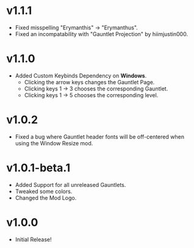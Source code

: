 # <cp>v1.1.1</c>
- Fixed misspelling "Erymanthis" -> "Erymanthus".
- Fixed an incompatability with <cy>"Gauntlet Projection"</c> by hiimjustin000.

# <cp>v1.1.0</c>
- Added Custom Keybinds Dependency on __Windows__.
    - Clicking the <cj>arrow keys</c> changes the <cg>Gauntlet Page</c>.
    - Clicking keys <cj>1 -> 3</c> chooses the corresponding <cg>Gauntlet</c>.
    - Clicking keys <cj>1 -> 5</c> chooses the corresponding <cg>level</c>.

# <cp>v1.0.2</c>
- Fixed a bug where Gauntlet header fonts will be off-centered when using the <cy>Window Resize</c> mod.

# <cp>v1.0.1-beta.1</c>
- Added Support for all unreleased Gauntlets.
- Tweaked some colors.
- Changed the Mod Logo.

# <cp>v1.0.0</c>
- <cj>Initial Release!</c>
